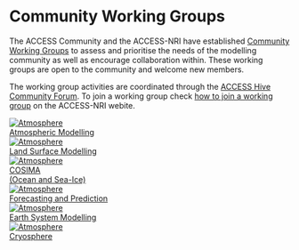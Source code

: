 # Community Working Groups

The ACCESS Community and the ACCESS-NRI have established [Community Working Groups](https://www.access-nri.org.au/working-groups) to assess and prioritise the needs of the modelling community as well as encourage collaboration within. These working groups are open to the community and welcome new members.

The working group activities are coordinated through the [ACCESS Hive Community Forum](https://forum.access-hive.org.au).
To join a working group check [how to join a working group](https://www.access-nri.org.au/how-to-join-a-working-group) on the ACCESS-NRI webite.

<div class="card-container">
    <a href="https://forum.access-hive.org.au/c/atmosphere/working-group/41" class="vertical-card aspect-ratio1to1" target="_blank">
        <div class="card-image-container">
            <img class="img-contain" src="/assets/working_groups_icons/atmosphere.png" alt="Atmosphere"></img>
        </div>
        <div class="card-text-container bold">Atmospheric Modelling</div>
    </a>
    <a href="https://forum.access-hive.org.au/c/land/working-group/47" class="vertical-card aspect-ratio1to1" target="_blank">
        <div class="card-image-container">
            <img class="img-contain" src="/assets/working_groups_icons/land.png" alt="Atmosphere"></img>
        </div>
        <div class="card-text-container bold">Land Surface Modelling</div>
    </a>
    <a href="https://forum.access-hive.org.au/c/cosima/working-group/42" class="vertical-card aspect-ratio1to1" target="_blank">
        <div class="card-image-container">
            <img class="img-contain" src="/assets/working_groups_icons/cosima.png" alt="Atmosphere"></img>
        </div>
        <div class="card-text-container bold">COSIMA<br>(Ocean and Sea-Ice)</div>
    </a>
    <a href="https://forum.access-hive.org.au/c/forecasting-and-prediction/working-group/46" class="vertical-card aspect-ratio1to1" target="_blank">
        <div class="card-image-container">
            <img class="img-contain" src="/assets/working_groups_icons/forecasting.png" alt="Atmosphere"></img>
        </div>
        <div class="card-text-container bold">Forecasting and Prediction</div>
    </a>
    <a href="https://forum.access-hive.org.au/c/esm/esm-working-group/43" class="vertical-card aspect-ratio1to1" target="_blank">
        <div class="card-image-container">
            <img class="img-contain" src="/assets/working_groups_icons/earth_system_modelling.png" alt="Atmosphere"></img>
        </div>
        <div class="card-text-container bold">Earth System Modelling</div>
    </a>
    <a href="https://forum.access-hive.org.au/c/cryosphere/working-group/45" class="vertical-card aspect-ratio1to1" target="_blank">
        <div class="card-image-container">
            <img class="img-contain" src="/assets/working_groups_icons/cryosphere.png" alt="Atmosphere"></img>
        </div>
        <div class="card-text-container bold">Cryosphere</div>
    </a>
</div>

